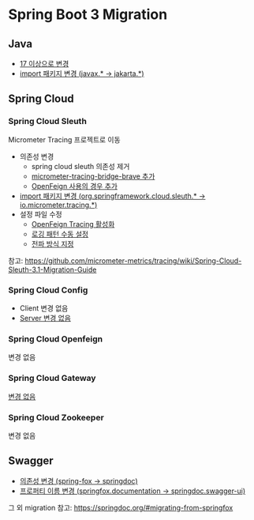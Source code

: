 # Spring Boot 3 Migration

## Java

- <a href="https://github.com/kokoo-dev/spring-boot3/blob/d7d09f792fb43631ee5b46daeb080a8b6b9e73b6/build.gradle#L11">17 이상으로 변경</a>
- <a href="https://github.com/kokoo-dev/spring-boot3/blob/d7d09f792fb43631ee5b46daeb080a8b6b9e73b6/src/main/java/com/kokoo/springboot3/cloud/CloudController.java#L5">import 패키지 변경 (javax.* -> jakarta.*)</a>

## Spring Cloud

### Spring Cloud Sleuth
Micrometer Tracing 프로젝트로 이동

- 의존성 변경
  - spring cloud sleuth 의존성 제거
  - <a href="https://github.com/kokoo-dev/spring-boot3/blob/d7d09f792fb43631ee5b46daeb080a8b6b9e73b6/build.gradle#L43">micrometer-tracing-bridge-brave 추가</a>
  - <a href="https://github.com/kokoo-dev/spring-boot3/blob/d7d09f792fb43631ee5b46daeb080a8b6b9e73b6/build.gradle#L46">OpenFeign 사용의 경우 추가</a>
- <a href="https://github.com/kokoo-dev/spring-boot3/blob/d7d09f792fb43631ee5b46daeb080a8b6b9e73b6/src/main/java/com/kokoo/springboot3/cloud/CloudController.java#L3">import 패키지 변경 (org.springframework.cloud.sleuth.* -> io.micrometer.tracing.*)</a>
- 설정 파일 수정
  - <a href="https://github.com/kokoo-dev/spring-boot3/blob/d7d09f792fb43631ee5b46daeb080a8b6b9e73b6/src/main/resources/application.yml#L1">OpenFeign Tracing 활성화</a>
  - <a href="https://github.com/kokoo-dev/spring-boot3/blob/d7d09f792fb43631ee5b46daeb080a8b6b9e73b6/src/main/resources/application.yml#L7">로깅 패턴 수동 설정</a>
  - <a href="https://github.com/kokoo-dev/spring-boot3/blob/d7d09f792fb43631ee5b46daeb080a8b6b9e73b6/src/main/resources/application.yml#L16">전파 방식 지정</a>

참고: https://github.com/micrometer-metrics/tracing/wiki/Spring-Cloud-Sleuth-3.1-Migration-Guide


### Spring Cloud Config

- Client 변경 없음
- <a href="https://github.com/kokoo-dev/spring-boot3-cloud-config">Server 변경 없음</a>

### Spring Cloud Openfeign
변경 없음

### Spring Cloud Gateway

<a href="https://github.com/kokoo-dev/spring-boot3-cloud-gateway">변경 없음</a>

### Spring Cloud Zookeeper
변경 없음

## Swagger

- <a href="https://github.com/kokoo-dev/spring-boot3/blob/d7d09f792fb43631ee5b46daeb080a8b6b9e73b6/build.gradle#L55">의존성 변경 (spring-fox -> springdoc)</a>
- <a href="https://github.com/kokoo-dev/spring-boot3/blob/d7d09f792fb43631ee5b46daeb080a8b6b9e73b6/src/main/resources/application.yml#L28">프로퍼티 이름 변경 (springfox.documentation -> springdoc.swagger-ui)</a>

그 외 migration 참고: https://springdoc.org/#migrating-from-springfox 